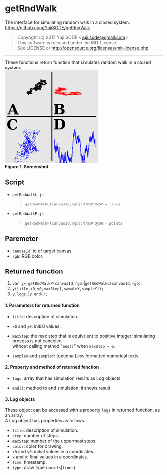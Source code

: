 # getRndWalk
The interface for simulating random walk in a closed system.  
https://github.com/YujiSODE/getRndWalk

>Copyright (c) 2017 Yuji SODE \<yuji.sode@gmail.com\>  
>This software is released under the MIT License.  
>See LICENSE or http://opensource.org/licenses/mit-license.php
______

These functions return function that simulates random walk in a closed system.  
![screenShot](./screenShot.png)  
__Figure 1. Screenshot.__ 

## Script
* `getRndWalkL.js`  
  >`getRndWalkL(canvasId,rgb)`: draw type = `lines`
* `getRndWalkP.js`  
  >`getRndWalkP(canvasId,rgb)`: draw type = `points`

## Paremeter
* `canvasId`: id of target canvas.
* `rgb`: RGB color.

## Returned function
1. `var y= getRndWalkP(canvasId,rgb)`|`getRndWalkL(canvasId,rgb);`
2. `y(title,x0,y0,maxStep[,sampleX,sampleY]);`
3. `y.logs;`|`y.end();`

#### 1. Parameters for returned function
* `title`: description of simulation.  

* `x0` and `y0`: initial values.  

* `maxStep`: the max step that is equivalent to positive integer; simulating process is not canceled  
  without calling method "`end()`" when `maxStep = 0`.  
  
* `sampleX` and `sampleY`: [optional] csv formatted numerical texts.

#### 2. Property and method of returned function
* `logs`: array that has simulation results as Log objects.  

* `end()`: method to end simulation; it shows result.

#### 3. Log objects
These object can be accessed with a property `logs` in returned function, as an array.  
A Log object has properties as follows:
* `title`: description of simulation.
* `step`: number of steps.
* `maxStep`: number of the uppermost steps.
* `color`: color for drawing.
* `x0` and `y0`: initial values in a coordinates.
* `x` and `y`: final values in a coordinates.
* `time`: timestamp.
* `type`: draw type (`points`|`lines`).
